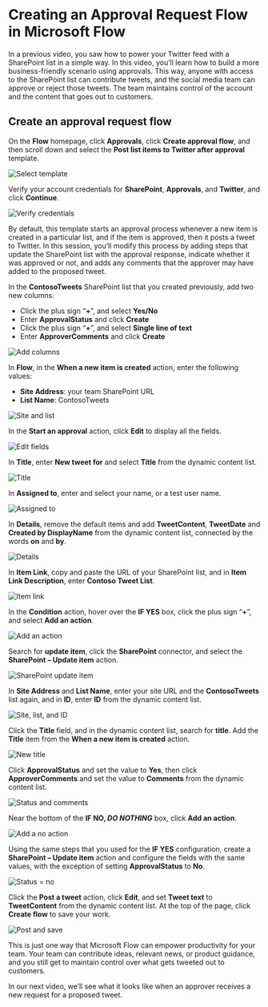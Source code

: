 <properties
   pageTitle="Creating an Approval Request | Microsoft Flow"
   description="Creating an Approval Request in Microsoft Flow"
   services=""
   suite="flow"
   documentationCenter="na"
   authors="v-brbene"
   manager="anneta"
   editor=""
   tags=""
   featuredVideoId="os33pHQ9jSU"
   courseDuration="4m"/>

<tags
   ms.service="flow"
   ms.devlang="na"
   ms.topic="get-started-article"
   ms.tgt_pltfrm="na"
   ms.workload="na"
   ms.date="06/29/2017"
   ms.author="v-brbene"/>

# Creating an Approval Request Flow in Microsoft Flow 

In a previous video, you saw how to power your Twitter feed with a SharePoint list in a  simple way. In this video, you’ll learn how to build a more business-friendly scenario using approvals. This way, anyone with access to the SharePoint list can contribute tweets, and the social media team can approve or reject those tweets. The team maintains control of the account and the content that goes out to customers. 

## Create an approval request flow

On the **Flow** homepage, click **Approvals**, click **Create approval flow**, and then scroll down and select the **Post list items to Twitter after approval** template. 

![Select template](./media/learning-approval-center/create-approval.png)

Verify your account credentials for **SharePoint**, **Approvals**, and **Twitter**, and click **Continue**. 

![Verify credentials](./media/learning-approval-center/verify-credentials.png)

By default, this template starts an approval process whenever a new item is created in a particular list, and if the item is approved, then it posts a tweet to Twitter. In this session, you’ll modify this process by adding steps that update the SharePoint list with the approval response, indicate whether it was approved or not, and adds any comments that the approver may have added to the proposed tweet. 

In the **ContosoTweets** SharePoint list that you created previously, add two new columns:
- Click the plus sign “**+**”, and select **Yes/No**
- Enter **ApprovalStatus** and click **Create**
- Click the plus sign “**+**”, and select **Single line of text**
- Enter **ApproverComments** and click **Create**

![Add columns](./media/learning-approval-center/new-columns.png)

In **Flow**, in the **When a new item is created** action, enter the following values:
- **Site Address**: your team SharePoint URL
- **List Name**: ContosoTweets

![Site and list](./media/learning-approval-center/site-address.png)

In the **Start an approval** action, click **Edit** to display all the fields. 

![Edit fields](./media/learning-approval-center/edit-all-fields.png)

In **Title**, enter **New tweet for** and select **Title** from the dynamic content list. 

![Title](./media/learning-approval-center/tweet-title.png)


In **Assigned to**, enter and select your name, or a test user name. 

![Assigned to](./media/learning-approval-center/tweet-assigned-to.png)

In **Details**, remove the default items and add **TweetContent**, **TweetDate** and **Created by DisplayName** from the dynamic content list, connected by the words **on** and **by**. 

![Details](./media/learning-approval-center/tweet-details.png)


In **Item Link**, copy and paste the URL of your SharePoint list, and in **Item Link Description**, enter **Contoso Tweet List**. 

![Item link](./media/learning-approval-center/tweet-item-link.png)

In the **Condition** action, hover over the **IF YES** box, click the plus sign “**+**”, and select **Add an action**. 

![Add an action](./media/learning-approval-center/add-an-action.png)

Search for **update item**, click the **SharePoint** connector, and select the **SharePoint – Update item** action.

![SharePoint update item](./media/learning-approval-center/update-item.png)

In **Site Address** and **List Name**, enter your site URL and the **ContosoTweets** list again, and in **ID**, enter **ID** from the dynamic content list. 

![Site, list, and ID](./media/learning-approval-center/address-list-id.png)

Click the **Title** field, and in the dynamic content list, search for **title**. Add the **Title** item from the **When a new item is created** action. 

![New title](./media/learning-approval-center/add-title.png)

Click **ApprovalStatus** and set the value to **Yes**, then click **ApproverComments** and set the value to **Comments** from the dynamic content list. 

![Status and comments](./media/learning-approval-center/approver-status.png)

Near the bottom of the **IF NO, _DO NOTHING_** box, click **Add an action**.

![Add a no action](./media/learning-approval-center/add-a-no-action.png)

Using the same steps that you used for the **IF YES** configuration, create a **SharePoint – Update item** action and configure the fields with the same values, with the exception of setting **ApprovalStatus** to **No**. 

![Status = no](./media/learning-approval-center/status-no.png)

Click the **Post a tweet** action, click **Edit**, and set **Tweet text** to **TweetContent** from the dynamic content list.  At the top of the page, click **Create flow** to save your work. 

![Post and save](./media/learning-approval-center/post-tweet.png)

This is just one way that Microsoft Flow can empower productivity for your team. Your team can contribute ideas, relevant news, or product guidance, and you still get to maintain control over what gets tweeted out to customers.

In our next video, we’ll see what it looks like when an approver receives a new request for a proposed tweet. 


